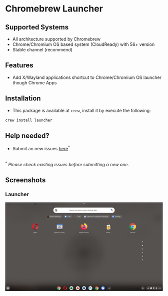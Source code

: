 # Chromebrew Launcher
## Supported Systems
- All architecture supported by Chromebrew
- Chrome/Chromium OS based system (CloudReady) with 56+ version
- Stable channel (recommend)
## Features
- Add X/Wayland applications shortcut to Chrome/Chromium OS launcher though Chrome Apps
## Installation
- This package is available at `crew`, install it by execute the following:
```bash
crew install launcher
```
## Help needed?
- Submit an new issues [here](https://github.com/skycocker/chromebrew/issues)<sup>*</sup>
<br>
<sup>*</sup> <em>Please check existing issues before submitting a new one.</em>

## Screenshots
### Launcher
<p align="center"><img src="/integration/screenshots/launcher.png" alt="Launcher Screenshot" /></p>
